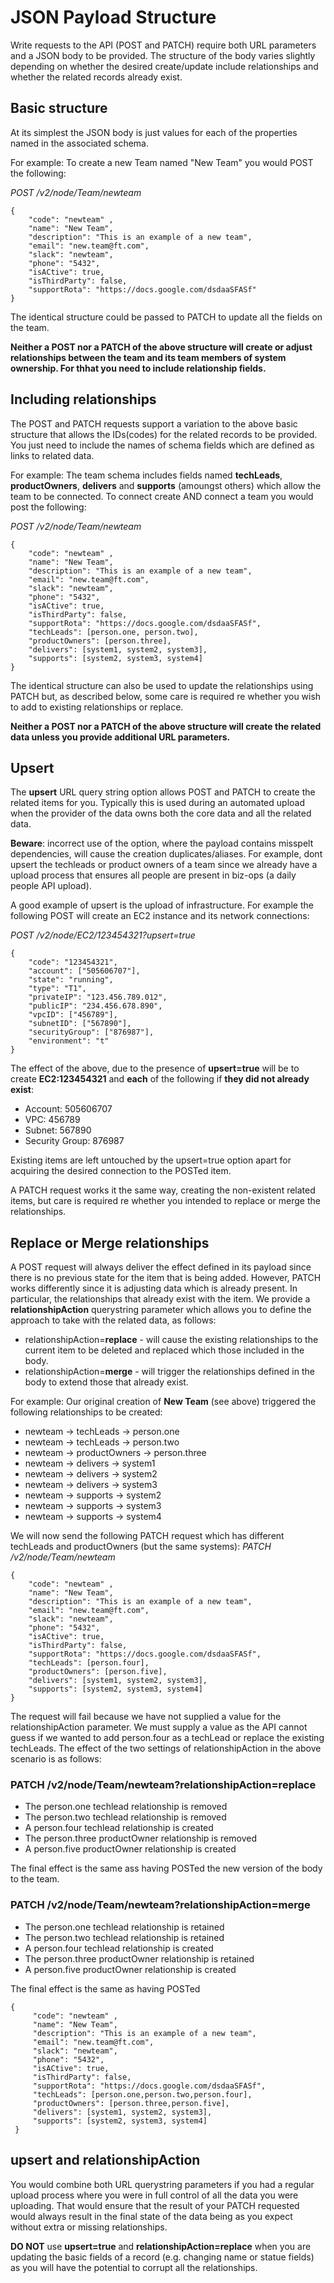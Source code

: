 # JSON Payload Structure

Write requests to the API (POST and PATCH) require both URL parameters and a JSON body to be provided. The structure of the body varies slightly depending on whether the desired create/update include relationships and whether the related records already exist.

## Basic structure

At its simplest the JSON body is just values for each of the properties named in the associated schema. 

For example: To create a new Team named "New Team" you would POST the following:

*POST /v2/node/Team/newteam*
```
{
    "code": "newteam" ,
    "name": "New Team",
    "description": "This is an example of a new team",
    "email": "new.team@ft.com",
    "slack": "newteam",
    "phone": "5432",
    "isACtive": true,
    "isThirdParty": false,
    "supportRota": "https://docs.google.com/dsdaaSFASf"
}
```

The identical structure could be passed to PATCH to update all the fields on the team.

**Neither a POST nor a PATCH of the above structure will create or adjust relationships between the team and its team members of system ownership. For thhat you need to include relationship fields.**


## Including relationships

The POST and PATCH requests support a variation to the above basic structure that allows the IDs(codes) for the related records to be provided. You just need to include the names of schema fields which are defined as links to related data.

For example: The team schema includes fields named **techLeads**, **productOwners**, **delivers** and **supports** (amoungst others) which allow the team to be connected.  To connect create AND connect a team you would post the following:

*POST /v2/node/Team/newteam*
```
{
    "code": "newteam" ,
    "name": "New Team",
    "description": "This is an example of a new team",
    "email": "new.team@ft.com",
    "slack": "newteam",
    "phone": "5432",
    "isACtive": true,
    "isThirdParty": false,
    "supportRota": "https://docs.google.com/dsdaaSFASf",
    "techLeads": [person.one, person.two],
    "productOwners": [person.three],
    "delivers": [system1, system2, system3],
    "supports": [system2, system3, system4]
}
```

The identical structure can also be used to update the relationships using PATCH but, as described below, some care is required re whether you wish to add to existing relationships or replace.

**Neither a POST nor a PATCH of the above structure will create the related data unless you provide additional URL parameters.**


## Upsert

The **upsert** URL query string option allows POST and PATCH to create the related items for you. Typically this is used during an automated upload when the provider of the data owns both the core data and all the related data.

**Beware**: incorrect use of the option, where the payload contains misspelt dependencies, will cause the creation duplicates/aliases. For example, dont upsert the techleads or product owners of a team since we already have a upload process that ensures all people are present in biz-ops (a daily people API upload).

A good example of upsert is the upload of infrastructure. For example the following POST will create an EC2 instance and its network connections:

*POST /v2/node/EC2/123454321?upsert=true*
```
{
    "code": "123454321",
    "account": ["505606707"],
    "state": "running",
    "type": "T1",
    "privateIP": "123.456.789.012",
    "publicIP": "234.456.678.890",
    "vpcID": ["456789"],
    "subnetID": ["567890"],
    "securityGroup": ["876987"],
    "environment": "t"
}
```

The effect of the above, due to the presence of **upsert=true** will be to create **EC2:123454321** and **each** of the following if **they did not already exist**:
+ Account: 505606707
+ VPC: 456789
+ Subnet: 567890
+ Security Group: 876987

Existing items are left untouched by the upsert=true option apart for acquiring the desired connection to the POSTed item.

A PATCH request works it the same way, creating the non-existent related items, but care is required re whether you intended to replace or merge the relationships.


## Replace or Merge relationships

A POST request will always deliver the effect defined in its payload since there is no previous state for the item that is being added. However, PATCH works differently since it is adjusting data which is already present. In particular, the relationships that already exist with the item.
We provide a **relationshipAction** querystring parameter which allows you to define the approach to take with the related data, as follows:
+ relationshipAction=**replace** - will cause the existing relationships to the current item to be deleted and replaced which those included in the body.
+ relationshipAction=**merge** - will trigger the relationships defined in the body to extend those that already exist.

For example: Our original creation of **New Team** (see above) triggered the following relationships to be created:
+ newteam -> techLeads -> person.one
+ newteam -> techLeads -> person.two
+ newteam -> productOwners -> person.three
+ newteam -> delivers -> system1
+ newteam -> delivers -> system2
+ newteam -> delivers -> system3
+ newteam -> supports -> system2
+ newteam -> supports -> system3
+ newteam -> supports -> system4

We will now send the following PATCH request which has different techLeads and productOwners (but the same systems):
*PATCH /v2/node/Team/newteam*
```
{
    "code": "newteam" ,
    "name": "New Team",
    "description": "This is an example of a new team",
    "email": "new.team@ft.com",
    "slack": "newteam",
    "phone": "5432",
    "isACtive": true,
    "isThirdParty": false,
    "supportRota": "https://docs.google.com/dsdaaSFASf",
    "techLeads": [person.four],
    "productOwners": [person.five],
    "delivers": [system1, system2, system3],
    "supports": [system2, system3, system4]
}
```

The request will fail because we have not supplied a value for the relationshipAction parameter. We must supply a value as the API cannot guess if we wanted to add person.four as a techLead or replace the existing techLeads.
The effect of the two settings of relationshipAction in the above scenario is as follows:

### PATCH /v2/node/Team/newteam?relationshipAction=replace
* The person.one techlead relationship is removed
* The person.two techlead relationship is removed
* A person.four techlead relationship is created
* The person.three productOwner relationship is removed
* A person.five productOwner relationship is created

The final effect is the same ass having POSTed the new version of the body to the team.


### PATCH /v2/node/Team/newteam?relationshipAction=merge
* The person.one techlead relationship is retained
* The person.two techlead relationship is retained
* A person.four techlead relationship is created
* The person.three productOwner relationship is retained
* A person.five productOwner relationship is created

The final effect is the same as having POSTed
```
{
     "code": "newteam" ,
     "name": "New Team",
     "description": "This is an example of a new team",
     "email": "new.team@ft.com",
     "slack": "newteam",
     "phone": "5432",
     "isACtive": true,
     "isThirdParty": false,
     "supportRota": "https://docs.google.com/dsdaaSFASf",
     "techLeads": [person.one,person.two,person.four],
     "productOwners": [person.three,person.five],
     "delivers": [system1, system2, system3],
     "supports": [system2, system3, system4]
 }
 ```
 
 ## upsert and relationshipAction
 
 You would combine both URL querystring parameters if you had a regular upload process where you were in full control of all the data you were uploading.  That would ensure that the result of your PATCH requested would always result in the final state of the data being as you expect without extra or missing relationships.
 
 **DO NOT** use **upsert=true** and **relationshipAction=replace** when you are updating the basic fields of a record (e.g. changing name or statue fields) as you will have the potential to corrupt all the relationships.